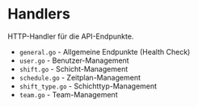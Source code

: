 # Handlers

HTTP-Handler für die API-Endpunkte.

- `general.go` - Allgemeine Endpunkte (Health Check)
- `user.go` - Benutzer-Management
- `shift.go` - Schicht-Management  
- `schedule.go` - Zeitplan-Management
- `shift_type.go` - Schichttyp-Management
- `team.go` - Team-Management 
